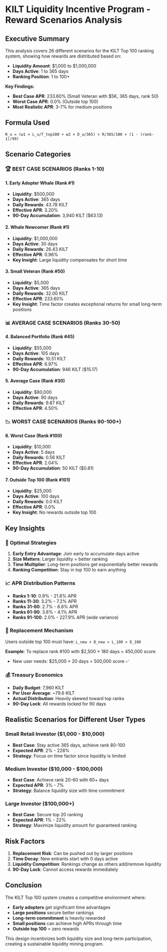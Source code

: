 # KILT Liquidity Incentive Program - Reward Scenarios Analysis

## Executive Summary

This analysis covers 26 different scenarios for the KILT Top 100 ranking system, showing how rewards are distributed based on:
- **Liquidity Amount**: $1,000 to $1,000,000
- **Days Active**: 1 to 365 days
- **Ranking Position**: 1 to 100+

**Key Findings:**
- **Best Case APR**: 233.60% (Small Veteran with $5K, 365 days, rank 50)
- **Worst Case APR**: 0.0% (Outside top 100)
- **Most Realistic APR**: 3-7% for medium positions

## Formula Used
```
R_u = (w1 × L_u/T_top100 + w2 × D_u/365) × R/365/100 × (1 - (rank-1)/99)
```

## Scenario Categories

### 🏆 BEST CASE SCENARIOS (Ranks 1-10)

#### 1. **Early Adopter Whale** (Rank #1)
- **Liquidity**: $500,000
- **Days Active**: 365 days
- **Daily Rewards**: 43.78 KILT
- **Effective APR**: 3.20%
- **90-Day Accumulation**: 3,940 KILT ($63.13)

#### 2. **Whale Newcomer** (Rank #1)
- **Liquidity**: $1,000,000
- **Days Active**: 30 days
- **Daily Rewards**: 26.43 KILT
- **Effective APR**: 0.96%
- **Key Insight**: Large liquidity compensates for short time

#### 3. **Small Veteran** (Rank #50)
- **Liquidity**: $5,000
- **Days Active**: 365 days
- **Daily Rewards**: 32.00 KILT
- **Effective APR**: 233.60%
- **Key Insight**: Time factor creates exceptional returns for small long-term positions

### 📊 AVERAGE CASE SCENARIOS (Ranks 30-50)

#### 4. **Balanced Portfolio** (Rank #45)
- **Liquidity**: $55,000
- **Days Active**: 105 days
- **Daily Rewards**: 10.51 KILT
- **Effective APR**: 6.97%
- **90-Day Accumulation**: 946 KILT ($15.17)

#### 5. **Average Case** (Rank #30)
- **Liquidity**: $80,000
- **Days Active**: 90 days
- **Daily Rewards**: 9.87 KILT
- **Effective APR**: 4.50%

### 📉 WORST CASE SCENARIOS (Ranks 90-100+)

#### 6. **Worst Case** (Rank #100)
- **Liquidity**: $10,000
- **Days Active**: 5 days
- **Daily Rewards**: 0.56 KILT
- **Effective APR**: 2.04%
- **90-Day Accumulation**: 50 KILT ($0.81)

#### 7. **Outside Top 100** (Rank #101)
- **Liquidity**: $25,000
- **Days Active**: 100 days
- **Daily Rewards**: 0.0 KILT
- **Effective APR**: 0.0%
- **Key Insight**: No rewards outside top 100

## Key Insights

### 🎯 Optimal Strategies

1. **Early Entry Advantage**: Join early to accumulate days active
2. **Size Matters**: Larger liquidity = better ranking
3. **Time Multiplier**: Long-term positions get exponentially better rewards
4. **Ranking Competition**: Stay in top 100 to earn anything

### 📈 APR Distribution Patterns

- **Ranks 1-10**: 0.9% - 21.8% APR
- **Ranks 11-30**: 3.2% - 7.2% APR  
- **Ranks 31-60**: 2.7% - 6.8% APR
- **Ranks 61-90**: 3.8% - 4.1% APR
- **Ranks 91-100**: 2.0% - 227.9% APR (wide variance)

### 🔄 Replacement Mechanism

Users outside top 100 must have:
`L_new × D_new > L_100 × D_100`

**Example**: To replace rank #100 with $2,500 × 180 days = 450,000 score
- New user needs: $25,000 × 20 days = 500,000 score ✅

### 💰 Treasury Economics

- **Daily Budget**: 7,960 KILT
- **Per User Average**: ~79.6 KILT
- **Actual Distribution**: Heavily skewed toward top ranks
- **90-Day Lock**: All rewards locked for 90 days

## Realistic Scenarios for Different User Types

### Small Retail Investor ($1,000 - $10,000)
- **Best Case**: Stay active 365 days, achieve rank 80-100
- **Expected APR**: 2% - 228%
- **Strategy**: Focus on time factor since liquidity is limited

### Medium Investor ($10,000 - $100,000)
- **Best Case**: Achieve rank 20-60 with 60+ days
- **Expected APR**: 3% - 7%
- **Strategy**: Balance liquidity size with time commitment

### Large Investor ($100,000+)
- **Best Case**: Secure top 20 ranking
- **Expected APR**: 1% - 22%
- **Strategy**: Maximize liquidity amount for guaranteed ranking

## Risk Factors

1. **Replacement Risk**: Can be pushed out by larger positions
2. **Time Decay**: New entrants start with 0 days active
3. **Liquidity Competition**: Rankings change as others add/remove liquidity
4. **90-Day Lock**: Cannot access rewards immediately

## Conclusion

The KILT Top 100 system creates a competitive environment where:
- **Early adopters** get significant time advantages
- **Large positions** secure better rankings
- **Long-term commitment** is heavily rewarded
- **Small positions** can achieve high APRs through time
- **Outside top 100** = zero rewards

This design incentivizes both liquidity size and long-term participation, creating a sustainable liquidity mining program.